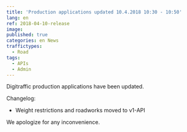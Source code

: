 ```yaml
---
title: 'Production applications updated 10.4.2018 10:30 - 10:50'
lang: en
ref: 2018-04-10-release
image:
published: true
categories: en News
traffictypes:
  - Road
tags:
  - APIs
  - Admin
---
```


Digitraffic production applications have been updated.

Changelog:

- Weight restrictions and roadworks moved to v1-API

We apologize for any inconvenience.
